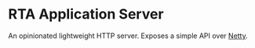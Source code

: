 # RTA Application Server

An opinionated lightweight HTTP server. Exposes a simple API over [Netty](https://netty.io).
